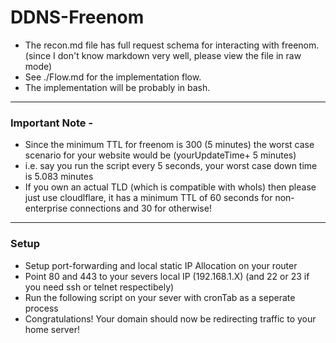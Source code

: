 # DDNS-Freenom
- The recon.md file has full request schema for interacting with freenom. (since I don't know markdown very well, please view the file in raw mode)
- See ./Flow.md for the implementation flow.
- The implementation will be probably in bash.

---

### Important Note -
- Since the minimum TTL for freenom is 300 (5 minutes) the worst case scenario for your website would be (yourUpdateTime+ 5 minutes)
- i.e. say you run the script every 5 seconds, your worst case down time is 5.083 minutes
- If you own an actual TLD (which is compatible with whoIs) then please just use cloudlflare, it has a minimum TTL of 60 seconds for non-enterprise connections and 30 for otherwise!

---
### Setup
- Setup port-forwarding and local static IP Allocation on your router
- Point 80 and 443 to your severs local IP (192.168.1.X) (and 22 or 23 if you need ssh or telnet respectibely)
- Run the following script on your sever with cronTab as a seperate process
- Congratulations! Your domain should now be redirecting traffic to your home server!
